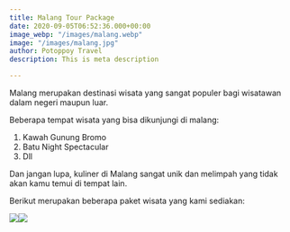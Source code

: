 ```yaml
---
title: Malang Tour Package
date: 2020-09-05T06:52:36.000+00:00
image_webp: "/images/malang.webp"
image: "/images/malang.jpg"
author: Potoppoy Travel
description: This is meta description

---
```

Malang merupakan destinasi wisata yang sangat populer bagi wisatawan dalam negeri maupun luar.

Beberapa tempat wisata yang bisa dikunjungi di malang:

1. Kawah Gunung Bromo
2. Batu Night Spectacular
3. Dll

Dan jangan lupa, kuliner di Malang sangat unik dan melimpah yang tidak akan kamu temui di tempat lain.

Berikut merupakan beberapa paket wisata yang kami sediakan:

![](/images/3-pax-04-04-resize.jpg)![](/images/5-pax-04-resize.jpg)